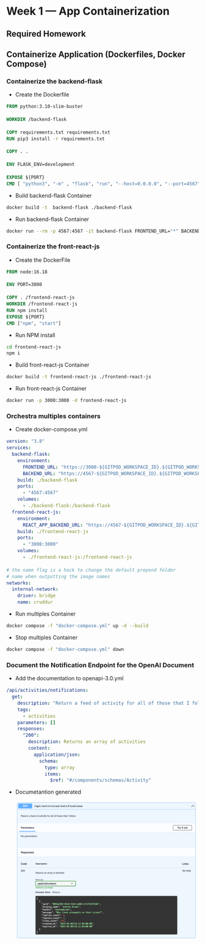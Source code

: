 # Week 1 — App Containerization

## Required Homework

## Containerize Application (Dockerfiles, Docker Compose)

### Containerize the backend-flask

- Create the Dockerfile

```dockerfile
FROM python:3.10-slim-buster

WORKDIR /backend-flask

COPY requirements.txt requirements.txt
RUN pip3 install -r requirements.txt

COPY . .

ENV FLASK_ENV=development

EXPOSE ${PORT}
CMD [ "python3", "-m" , "flask", "run", "--host=0.0.0.0", "--port=4567"]
```

- Build backend-flask Container

```sh
docker build -t  backend-flask ./backend-flask
```

- Run backend-flask Container

```sh
docker run --rm -p 4567:4567 -it backend-flask FRONTEND_URL="*" BACKEND_URL="*" docker run --rm -p 4567:4567 -it backend-flask
```

### Containerize the front-react-js

- Create the DockerFile

```dockerfile
FROM node:16.18

ENV PORT=3000

COPY . /frontend-react-js
WORKDIR /frontend-react-js
RUN npm install
EXPOSE ${PORT}
CMD ["npm", "start"]
```

- Run NPM install

```sh
cd frontend-react-js
npm i
```

- Build front-react-js Container

```sh
docker build -t frontend-react-js ./frontend-react-js
```

- Run front-react-js Container

```sh
docker run -p 3000:3000 -d frontend-react-js
```

### Orchestra multiples containers

- Create docker-compose.yml

```yaml
version: "3.8"
services:
  backend-flask:
    environment:
      FRONTEND_URL: "https://3000-${GITPOD_WORKSPACE_ID}.${GITPOD_WORKSPACE_CLUSTER_HOST}"
      BACKEND_URL: "https://4567-${GITPOD_WORKSPACE_ID}.${GITPOD_WORKSPACE_CLUSTER_HOST}"
    build: ./backend-flask
    ports:
      - "4567:4567"
    volumes:
      - ./backend-flask:/backend-flask
  frontend-react-js:
    environment:
      REACT_APP_BACKEND_URL: "https://4567-${GITPOD_WORKSPACE_ID}.${GITPOD_WORKSPACE_CLUSTER_HOST}"
    build: ./frontend-react-js
    ports:
      - "3000:3000"
    volumes:
      - ./frontend-react-js:/frontend-react-js

# the name flag is a hack to change the default prepend folder
# name when outputting the image names
networks:
  internal-network:
    driver: bridge
    name: cruddur
```

- Run multiples Container

```sh
docker compose -f "docker-compose.yml" up -d --build
```

- Stop multiples Container

```sh
docker compose -f "docker-compose.yml" down
```

### Document the Notification Endpoint for the OpenAI Document

- Add the documentation to openapi-3.0.yml

```yaml
/api/activities/notifications:
  get:
    description: "Return a feed of activity for all of those that I follow"
    tags:
      - activities
    parameters: []
    responses:
      "200":
        description: Returns an array of activities
        content:
          application/json:
            schema:
              type: array
              items:
                $ref: "#/components/schemas/Activity"
```

- Documetantion generated

  ![AWS CLI Local](../assets/week1/api-notification-doc.png)

